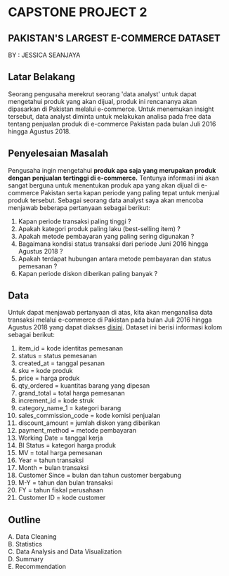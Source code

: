 # **CAPSTONE PROJECT 2**
## **PAKISTAN'S LARGEST E-COMMERCE DATASET**
BY : JESSICA SEANJAYA
## **Latar Belakang**
Seorang pengusaha merekrut seorang 'data analyst' untuk dapat mengetahui produk yang akan dijual, produk ini rencananya akan dipasarkan di Pakistan melalui e-commerce.
Untuk menemukan insight tersebut, data analyst diminta untuk melakukan analisa pada free data tentang penjualan produk di e-commerce Pakistan pada bulan Juli 2016 hingga Agustus 2018.
## **Penyelesaian Masalah** 
Pengusaha ingin mengetahui **produk apa saja yang merupakan produk dengan penjualan tertinggi di e-commerce.** Tentunya informasi ini akan sangat berguna untuk menentukan produk apa yang akan dijual di e-commerce Pakistan serta kapan periode yang paling tepat untuk menjual produk tersebut. 
Sebagai seorang data analyst saya akan mencoba menjawab beberapa pertanyaan sebagai berikut:
1. Kapan periode transaksi paling tinggi ?
2. Apakah kategori produk paling laku (best-selling item) ?
3. Apakah metode pembayaran yang paling sering digunakan ?
4. Bagaimana kondisi status transaksi dari periode Juni 2016 hingga Agustus 2018 ?
5. Apakah terdapat hubungan antara metode pembayaran dan status pemesanan ?
6. Kapan periode diskon diberikan paling banyak ? 
## **Data**
Untuk dapat menjawab pertanyaan di atas, kita akan menganalisa data transaksi melalui e-commerce di Pakistan pada bulan Juli 2016 hingga Agustus 2018 yang dapat diakses [disini](https://www.kaggle.com/datasets/zusmani/pakistans-largest-ecommerce-dataset).
Dataset ini berisi informasi kolom sebagai berikut:
1. item_id = kode identitas pemesanan
2. status = status pemesanan
3. created_at = tanggal pesanan
4. sku = kode produk
5. price = harga produk
6. qty_ordered = kuantitas barang yang dipesan
7. grand_total = total harga pemesanan
8. increment_id = kode struk
9. category_name_1 = kategori barang
10. sales_commission_code = kode komisi penjualan
11. discount_amount = jumlah diskon yang diberikan
12. payment_method = metode pembayaran
13. Working Date = tanggal kerja
14. BI Status = kategori harga produk
15. MV = total harga pemesanan
16. Year = tahun transaksi
17. Month = bulan transaksi
18. Customer Since = bulan dan tahun customer bergabung
19. M-Y = tahun dan bulan transaksi
20. FY = tahun fiskal perusahaan
21. Customer ID = kode customer  
## **Outline**  
A. Data Cleaning  
B. Statistics  
C. Data Analysis and Data Visualization  
D. Summary  
E. Recommendation  
